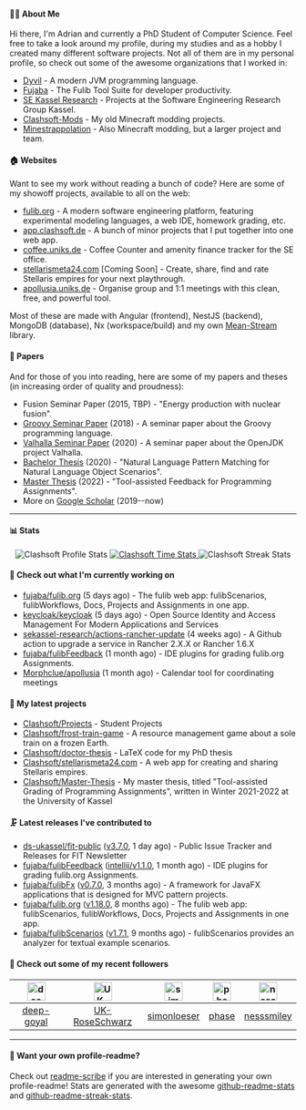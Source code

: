 #### 👨‍💻 About Me

Hi there, I'm Adrian and currently a PhD Student of Computer Science.
Feel free to take a look around my profile, during my studies and as a hobby I created many different software projects.
Not all of them are in my personal profile, so check out some of the awesome organizations that I worked in:

- [Dyvil](https://github.com/Dyvil) - A modern JVM programming language.
- [Fujaba](https://github.com/fujaba) - The Fulib Tool Suite for developer productivity.
- [SE Kassel Research](https://github.com/sekassel-research) - Projects at the Software Engineering Research Group Kassel.
- [Clashsoft-Mods](https://github.com/Clashsoft-Mods) - My old Minecraft modding projects.
- [Minestrappolation](https://github.com/MinestrapTeam) - Also Minecraft modding, but a larger project and team.

#### 🏠 Websites

Want to see my work without reading a bunch of code?
Here are some of my showoff projects, available to all on the web:

- [fulib.org](https://www.fulib.org) - A modern software engineering platform, featuring experimental modeling languages, a web IDE, homework grading, etc.
- [app.clashsoft.de](https://app.clashsoft.de) - A bunch of minor projects that I put together into one web app.
- [coffee.uniks.de](https://coffee.uniks.de/) - Coffee Counter and amenity finance tracker for the SE office.
- [stellarismeta24.com](https://stellarismeta24.com) [Coming Soon] - Create, share, find and rate Stellaris empires for your next playthrough.
- [apollusia.uniks.de](https://apollusia.uniks.de) - Organise group and 1:1 meetings with this clean, free, and powerful tool.

Most of these are made with Angular (frontend), NestJS (backend), MongoDB (database), Nx (workspace/build) and my own [Mean-Stream](https://github.com/Clashsoft/Meanstream) library.

#### 📄 Papers

And for those of you into reading, here are some of my papers and theses (in increasing order of quality and proudness):

- Fusion Seminar Paper (2015, TBP) - "Energy production with nuclear fusion".
- [Groovy Seminar Paper](https://github.com/Clashsoft/Seminar-Groovy) (2018) - A seminar paper about the Groovy programming language.
- [Valhalla Seminar Paper](https://github.com/Clashsoft/Seminar-Valhalla) (2020) - A seminar paper about the OpenJDK project Valhalla.
- [Bachelor Thesis](https://github.com/Clashsoft/Bachelor-Thesis) (2020) - "Natural Language Pattern Matching for Natural Language Object Scenarios".
- [Master Thesis](https://github.com/Clashsoft/Master-Thesis) (2022) - "Tool-assisted Feedback for Programming Assignments".
- More on [Google Scholar](https://scholar.google.com/citations?user=8mKnH8wAAAAJ&hl=en&oi=ao) (2019--now)

---

#### 📊 Stats

<div align=center>
  <img src="https://github-readme-stats.vercel.app/api?username=Clashsoft&show_icons=true&theme=dark&count_private=true&icon_color=0075ff&include_all_commits=true" alt="Clashsoft Profile Stats">

    

  <a href="https://wakatime.com/@Clashsoft">
    <img src="https://github-readme-stats.vercel.app/api/wakatime?username=Clashsoft&theme=dark&layout=compact&langs_count=10" alt="Clashsoft Time Stats">
  </a>

  <img src="http://github-readme-streak-stats.herokuapp.com?user=Clashsoft&theme=dark" alt="Clashsoft Streak Stats">
</div>

#### 👷‍ Check out what I'm currently working on

- [fujaba/fulib.org](https://github.com/fujaba/fulib.org) (5 days ago) - The fulib web app: fulibScenarios, fulibWorkflows, Docs, Projects and Assignments in one app.
- [keycloak/keycloak](https://github.com/keycloak/keycloak) (5 days ago) - Open Source Identity and Access Management For Modern Applications and Services
- [sekassel-research/actions-rancher-update](https://github.com/sekassel-research/actions-rancher-update) (4 weeks ago) - A Github action to upgrade a service in Rancher 2.X.X or Rancher 1.6.X
- [fujaba/fulibFeedback](https://github.com/fujaba/fulibFeedback) (1 month ago) - IDE plugins for grading fulib.org Assignments.
- [Morphclue/apollusia](https://github.com/Morphclue/apollusia) (1 month ago) - Calendar tool for coordinating meetings

#### 🌱 My latest projects

- [Clashsoft/Projects](https://github.com/Clashsoft/Projects) - Student Projects
- [Clashsoft/frost-train-game](https://github.com/Clashsoft/frost-train-game) - A resource management game about a sole train on a frozen Earth.
- [Clashsoft/doctor-thesis](https://github.com/Clashsoft/doctor-thesis) - LaTeX code for my PhD thesis
- [Clashsoft/stellarismeta24.com](https://github.com/Clashsoft/stellarismeta24.com) - A web app for creating and sharing Stellaris empires.
- [Clashsoft/Master-Thesis](https://github.com/Clashsoft/Master-Thesis) - My master thesis, titled &#34;Tool-assisted Grading of Programming Assignments&#34;, written in Winter 2021-2022 at the University of Kassel

#### 🗜 Latest releases I've contributed to

- [ds-ukassel/fit-public](https://github.com/ds-ukassel/fit-public) ([v3.7.0](https://github.com/ds-ukassel/fit-public/releases/tag/v3.7.0), 1 day ago) - Public Issue Tracker and Releases for FIT Newsletter
- [fujaba/fulibFeedback](https://github.com/fujaba/fulibFeedback) ([intellij/v1.1.0](https://github.com/fujaba/fulibFeedback/releases/tag/intellij/v1.1.0), 1 month ago) - IDE plugins for grading fulib.org Assignments.
- [fujaba/fulibFx](https://github.com/fujaba/fulibFx) ([v0.7.0](https://github.com/fujaba/fulibFx/releases/tag/v0.7.0), 3 months ago) - A framework for JavaFX applications that is designed for MVC pattern projects.
- [fujaba/fulib.org](https://github.com/fujaba/fulib.org) ([v1.18.0](https://github.com/fujaba/fulib.org/releases/tag/v1.18.0), 8 months ago) - The fulib web app: fulibScenarios, fulibWorkflows, Docs, Projects and Assignments in one app.
- [fujaba/fulibScenarios](https://github.com/fujaba/fulibScenarios) ([v1.7.1](https://github.com/fujaba/fulibScenarios/releases/tag/v1.7.1), 9 months ago) - fulibScenarios provides an analyzer for textual example scenarios. 

#### 🚶 Check out some of my recent followers

| [<img src="https://github.com/deep-goyal.png?size=128" alt="deep-goyal Profile Avatar" width="32">](https://github.com/deep-goyal)| [<img src="https://github.com/UK-RoseSchwarz.png?size=128" alt="UK-RoseSchwarz Profile Avatar" width="32">](https://github.com/UK-RoseSchwarz)| [<img src="https://github.com/simonloeser.png?size=128" alt="simonloeser Profile Avatar" width="32">](https://github.com/simonloeser)| [<img src="https://github.com/phase.png?size=128" alt="phase Profile Avatar" width="32">](https://github.com/phase)| [<img src="https://github.com/nesssmiley.png?size=128" alt="nesssmiley Profile Avatar" width="32">](https://github.com/nesssmiley)|
|:---:|:---:|:---:|:---:|:---:|
| [deep-goyal](https://github.com/deep-goyal)| [UK-RoseSchwarz](https://github.com/UK-RoseSchwarz)| [simonloeser](https://github.com/simonloeser)| [phase](https://github.com/phase)| [nesssmiley](https://github.com/nesssmiley)|

---

#### 📇 Want your own profile-readme?
Check out [readme-scribe](https://github.com/muesli/readme-scribe) if you are interested in generating your own profile-readme!
Stats are generated with the awesome [github-readme-stats](https://github.com/anuraghazra/github-readme-stats) and [github-readme-streak-stats](https://github.com/DenverCoder1/github-readme-streak-stats).
